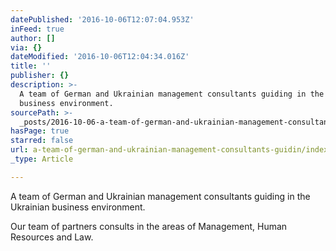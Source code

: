 ```yaml
---
datePublished: '2016-10-06T12:07:04.953Z'
inFeed: true
author: []
via: {}
dateModified: '2016-10-06T12:04:34.016Z'
title: ''
publisher: {}
description: >-
  A team of German and Ukrainian management consultants guiding in the Ukrainian
  business environment.
sourcePath: >-
  _posts/2016-10-06-a-team-of-german-and-ukrainian-management-consultants-guidin.md
hasPage: true
starred: false
url: a-team-of-german-and-ukrainian-management-consultants-guidin/index.html
_type: Article

---
```

A team of German and Ukrainian management consultants guiding in the Ukrainian business environment.

Our team of partners consults in the areas of Management, Human Resources and Law.